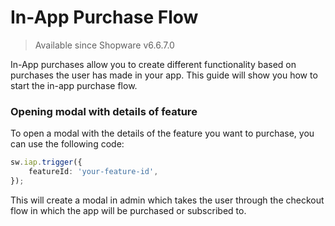 # In-App Purchase Flow

> Available since Shopware v6.6.7.0
> 
In-App purchases allow you to create different functionality based on purchases the user has made in your app. This guide will show you how to start the in-app purchase flow.

### Opening modal with details of feature

To open a modal with the details of the feature you want to purchase, you can use the following code:

```ts
sw.iap.trigger({
    featureId: 'your-feature-id',
});
```

This will create a modal in admin which takes the user through the checkout flow in which the app will be purchased or subscribed to.
